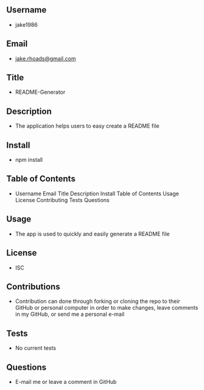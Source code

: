 
## Username
  * jake1986
## Email
  * jake.rhoads@gmail.com
## Title
  * README-Generator
## Description
  * The application helps users to easy create a README file
## Install
  * npm install
## Table of Contents
  * Username Email Title Description Install Table of Contents Usage License Contributing Tests Questions
## Usage
  * The app is used to quickly and easily generate a README file
## License
  * ISC
## Contributions
  * Contribution can done through forking or cloning the repo to their GitHub or personal computer in order to make changes, leave comments in my GitHub, or send me a personal e-mail
## Tests
  * No current tests
## Questions
  * E-mail me or leave a comment in GitHub
